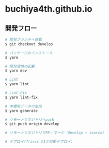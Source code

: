 # buchiya4th.github.io

## 開発フロー

``` bash
# 開発ブランチへ移動
$ git checkout develop

# パッケージのインストール
$ yarn

# 開発環境の起動
$ yarn dev

# Lint
$ yarn lint

# Lint Fix
$ yarn lint-fix

# 本番用データの生成
$ yarn generate

# リモートリポジトリへpush
$ git push origin develop

# リモートリポジトリでPR・マージ（develop → source）

# デプロイ(Travis CIが自動デプロイ)
```
